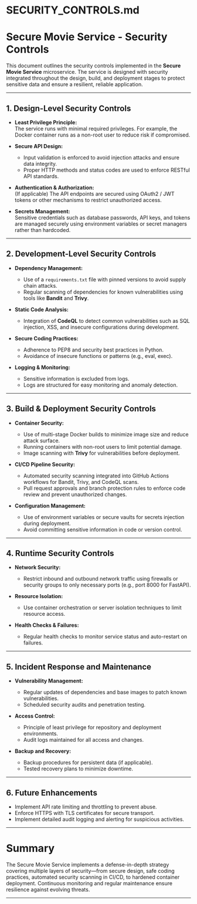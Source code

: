 # SECURITY_CONTROLS.md

# Secure Movie Service - Security Controls

This document outlines the security controls implemented in the **Secure Movie Service** microservice. The service is designed with security integrated throughout the design, build, and deployment stages to protect sensitive data and ensure a resilient, reliable application.

---

## 1. Design-Level Security Controls

- **Least Privilege Principle:**  
  The service runs with minimal required privileges. For example, the Docker container runs as a non-root user to reduce risk if compromised.

- **Secure API Design:**  
  - Input validation is enforced to avoid injection attacks and ensure data integrity.  
  - Proper HTTP methods and status codes are used to enforce RESTful API standards.

- **Authentication & Authorization:**  
  (If applicable) The API endpoints are secured using OAuth2 / JWT tokens or other mechanisms to restrict unauthorized access.

- **Secrets Management:**  
  Sensitive credentials such as database passwords, API keys, and tokens are managed securely using environment variables or secret managers rather than hardcoded.

---

## 2. Development-Level Security Controls

- **Dependency Management:**  
  - Use of a `requirements.txt` file with pinned versions to avoid supply chain attacks.  
  - Regular scanning of dependencies for known vulnerabilities using tools like **Bandit** and **Trivy**.

- **Static Code Analysis:**  
  - Integration of **CodeQL** to detect common vulnerabilities such as SQL injection, XSS, and insecure configurations during development.

- **Secure Coding Practices:**  
  - Adherence to PEP8 and security best practices in Python.  
  - Avoidance of insecure functions or patterns (e.g., eval, exec).

- **Logging & Monitoring:**  
  - Sensitive information is excluded from logs.  
  - Logs are structured for easy monitoring and anomaly detection.

---

## 3. Build & Deployment Security Controls

- **Container Security:**  
  - Use of multi-stage Docker builds to minimize image size and reduce attack surface.  
  - Running containers with non-root users to limit potential damage.  
  - Image scanning with **Trivy** for vulnerabilities before deployment.

- **CI/CD Pipeline Security:**  
  - Automated security scanning integrated into GitHub Actions workflows for Bandit, Trivy, and CodeQL scans.  
  - Pull request approvals and branch protection rules to enforce code review and prevent unauthorized changes.

- **Configuration Management:**  
  - Use of environment variables or secure vaults for secrets injection during deployment.  
  - Avoid committing sensitive information in code or version control.

---

## 4. Runtime Security Controls

- **Network Security:**  
  - Restrict inbound and outbound network traffic using firewalls or security groups to only necessary ports (e.g., port 8000 for FastAPI).

- **Resource Isolation:**  
  - Use container orchestration or server isolation techniques to limit resource access.

- **Health Checks & Failures:**  
  - Regular health checks to monitor service status and auto-restart on failures.

---

## 5. Incident Response and Maintenance

- **Vulnerability Management:**  
  - Regular updates of dependencies and base images to patch known vulnerabilities.  
  - Scheduled security audits and penetration testing.

- **Access Control:**  
  - Principle of least privilege for repository and deployment environments.  
  - Audit logs maintained for all access and changes.

- **Backup and Recovery:**  
  - Backup procedures for persistent data (if applicable).  
  - Tested recovery plans to minimize downtime.

---

## 6. Future Enhancements

- Implement API rate limiting and throttling to prevent abuse.  
- Enforce HTTPS with TLS certificates for secure transport.  
- Implement detailed audit logging and alerting for suspicious activities.

---

# Summary

The Secure Movie Service implements a defense-in-depth strategy covering multiple layers of security—from secure design, safe coding practices, automated security scanning in CI/CD, to hardened container deployment. Continuous monitoring and regular maintenance ensure resilience against evolving threats.

---
